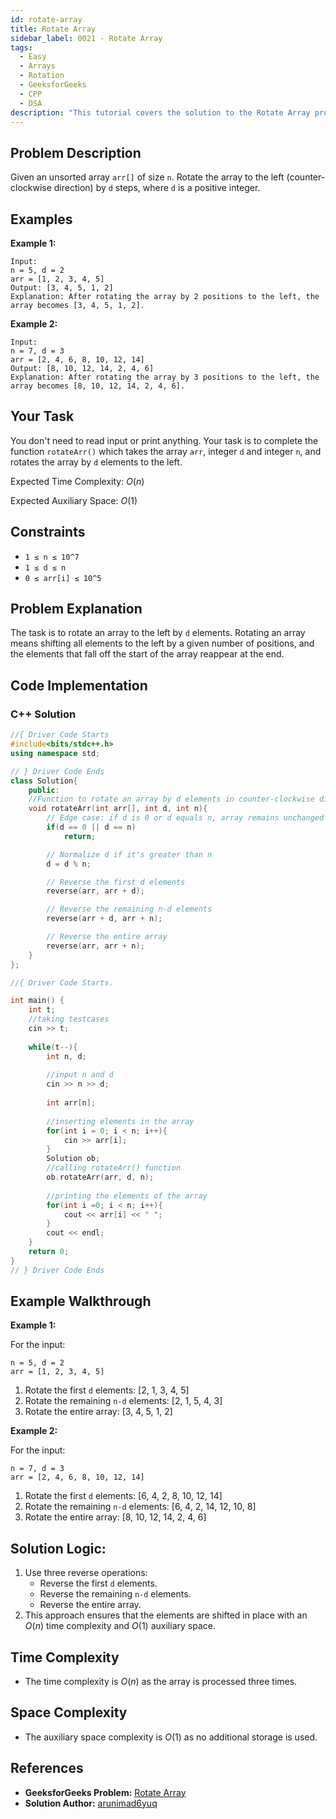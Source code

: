 ```yaml
---
id: rotate-array
title: Rotate Array
sidebar_label: 0021 - Rotate Array
tags:
  - Easy
  - Arrays
  - Rotation
  - GeeksforGeeks
  - CPP
  - DSA
description: "This tutorial covers the solution to the Rotate Array problem from the GeeksforGeeks website, featuring implementations in C++."
---
```

## Problem Description

Given an unsorted array `arr[]` of size `n`. Rotate the array to the left (counter-clockwise direction) by `d` steps, where `d` is a positive integer.

## Examples

**Example 1:**

```
Input:
n = 5, d = 2
arr = [1, 2, 3, 4, 5]
Output: [3, 4, 5, 1, 2]
Explanation: After rotating the array by 2 positions to the left, the array becomes [3, 4, 5, 1, 2].
```

**Example 2:**

```
Input:
n = 7, d = 3
arr = [2, 4, 6, 8, 10, 12, 14]
Output: [8, 10, 12, 14, 2, 4, 6]
Explanation: After rotating the array by 3 positions to the left, the array becomes [8, 10, 12, 14, 2, 4, 6].
```

## Your Task

You don't need to read input or print anything. Your task is to complete the function `rotateArr()` which takes the array `arr`, integer `d` and integer `n`, and rotates the array by `d` elements to the left.

Expected Time Complexity: $O(n)$

Expected Auxiliary Space: $O(1)$

## Constraints

* `1 ≤ n ≤ 10^7`
* `1 ≤ d ≤ n`
* `0 ≤ arr[i] ≤ 10^5`

## Problem Explanation

The task is to rotate an array to the left by `d` elements. Rotating an array means shifting all elements to the left by a given number of positions, and the elements that fall off the start of the array reappear at the end.

## Code Implementation

### C++ Solution

```cpp
//{ Driver Code Starts
#include<bits/stdc++.h>
using namespace std;

// } Driver Code Ends
class Solution{
    public:
    //Function to rotate an array by d elements in counter-clockwise direction. 
    void rotateArr(int arr[], int d, int n){
        // Edge case: if d is 0 or d equals n, array remains unchanged
        if(d == 0 || d == n)
            return;

        // Normalize d if it's greater than n
        d = d % n;

        // Reverse the first d elements
        reverse(arr, arr + d);

        // Reverse the remaining n-d elements
        reverse(arr + d, arr + n);

        // Reverse the entire array
        reverse(arr, arr + n);
    }
};

//{ Driver Code Starts.

int main() {
	int t;
	//taking testcases
	cin >> t;
	
	while(t--){
	    int n, d;
	    
	    //input n and d
	    cin >> n >> d;
	    
	    int arr[n];
	    
	    //inserting elements in the array
	    for(int i = 0; i < n; i++){
	        cin >> arr[i];
	    }
	    Solution ob;
	    //calling rotateArr() function
	    ob.rotateArr(arr, d, n);
	    
	    //printing the elements of the array
	    for(int i =0; i < n; i++){
	        cout << arr[i] << " ";
	    }
	    cout << endl;
	}
	return 0;
}
// } Driver Code Ends
```

## Example Walkthrough

**Example 1:**

For the input:
```
n = 5, d = 2
arr = [1, 2, 3, 4, 5]
```
1. Rotate the first `d` elements: [2, 1, 3, 4, 5]
2. Rotate the remaining `n-d` elements: [2, 1, 5, 4, 3]
3. Rotate the entire array: [3, 4, 5, 1, 2]

**Example 2:**

For the input:
```
n = 7, d = 3
arr = [2, 4, 6, 8, 10, 12, 14]
```
1. Rotate the first `d` elements: [6, 4, 2, 8, 10, 12, 14]
2. Rotate the remaining `n-d` elements: [6, 4, 2, 14, 12, 10, 8]
3. Rotate the entire array: [8, 10, 12, 14, 2, 4, 6]

## Solution Logic:

1. Use three reverse operations:
    - Reverse the first `d` elements.
    - Reverse the remaining `n-d` elements.
    - Reverse the entire array.
2. This approach ensures that the elements are shifted in place with an $O(n)$ time complexity and $O(1)$ auxiliary space.

## Time Complexity

* The time complexity is $O(n)$ as the array is processed three times.

## Space Complexity

* The auxiliary space complexity is $O(1)$ as no additional storage is used.

## References

- **GeeksforGeeks Problem:** [Rotate Array](https://www.geeksforgeeks.org/problems/rotate-array-by-n-elements-1587115621/1?page=1&difficulty=Easy&sortBy=submissions)
- **Solution Author:** [arunimad6yuq](https://www.geeksforgeeks.org/user/arunimad6yuq/)
